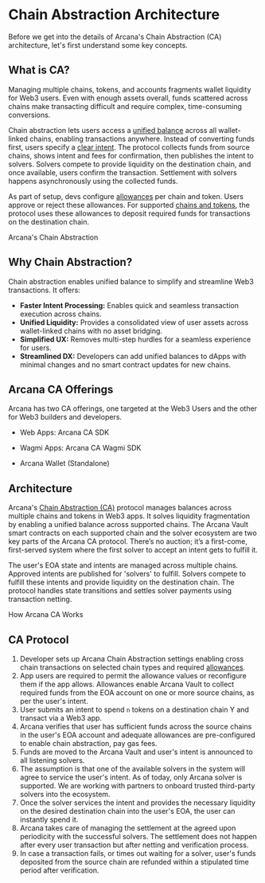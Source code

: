 # Chain Abstraction Architecture

Before we get into the details of Arcana's Chain Abstraction (CA) architecture, let's first understand some key concepts.

## What is CA?

Managing multiple chains, tokens, and accounts fragments wallet liquidity for Web3 users. Even with enough assets overall, funds scattered across chains make transacting difficult and require complex, time-consuming conversions.

Chain abstraction lets users access a [unified balance](../../../concepts/ca/unified-balance/) across all wallet-linked chains, enabling transactions anywhere. Instead of converting funds first, users specify a [clear intent](../../../concepts/ca/intent/). The protocol collects funds from source chains, shows intent and fees for confirmation, then publishes the intent to solvers. Solvers compete to provide liquidity on the destination chain, and once available, users confirm the transaction. Settlement with solvers happens asynchronously using the collected funds.

As part of setup, devs configure [allowances](../../../concepts/ca/allowances/) per chain and token. Users approve or reject these allowances. For supported [chains and tokens](../../../web3-stack/ca_stack/), the protocol uses these allowances to deposit required funds for transactions on the destination chain.

Arcana's Chain Abstraction

## Why Chain Abstraction?

Chain abstraction enables unified balance to simplify and streamline Web3 transactions. It offers:

- **Faster Intent Processing:** Enables quick and seamless transaction execution across chains.
- **Unified Liquidity:** Provides a consolidated view of user assets across wallet-linked chains with no asset bridging.
- **Simplified UX:** Removes multi-step hurdles for a seamless experience for users.
- **Streamlined DX:** Developers can add unified balances to dApps with minimal changes and no smart contract updates for new chains.

## Arcana CA Offerings

Arcana has two CA offerings, one targeted at the Web3 Users and the other for Web3 builders and developers.

- Web Apps: Arcana CA SDK

- Wagmi Apps: Arcana CA Wagmi SDK

- Arcana Wallet (Standalone)

## Architecture

Arcana's [Chain Abstraction (CA)](../../../concepts/ca/chain-abstraction/) protocol manages balances across multiple chains and tokens in Web3 apps. It solves liquidity fragmentation by enabling a unified balance across supported chains. The Arcana Vault smart contracts on each supported chain and the solver ecosystem are two key parts of the Arcana CA protocol. There’s no auction; it’s a first-come, first-served system where the first solver to accept an intent gets to fulfill it.

The user's EOA state and intents are managed across multiple chains. Approved intents are published for 'solvers' to fulfill. Solvers compete to fulfill these intents and provide liquidity on the destination chain. The protocol handles state transitions and settles solver payments using transaction netting.

How Arcana CA Works

## CA Protocol

1. Developer sets up Arcana Chain Abstraction settings enabling cross chain transactions on selected chain types and required [allowances](../../../concepts/ca/allowances/).
1. App users are required to permit the allowance values or reconfigure them if the app allows. Allowances enable Arcana Vault to collect required funds from the EOA account on one or more source chains, as per the user's intent.
1. User submits an intent to spend `n` tokens on a destination chain Y and transact via a Web3 app.
1. Arcana verifies that user has sufficient funds across the source chains in the user's EOA account and adequate allowances are pre-configured to enable chain abstraction, pay gas fees.
1. Funds are moved to the Arcana Vault and user's intent is announced to all listening solvers.
1. The assumption is that one of the available solvers in the system will agree to service the user's intent. As of today, only Arcana solver is supported. We are working with partners to onboard trusted third-party solvers into the ecosystem.
1. Once the solver services the intent and provides the necessary liquidity on the desired destination chain into the user's EOA, the user can instantly spend it.
1. Arcana takes care of managing the settlement at the agreed upon periodicity with the successful solvers. The settlement does not happen after every user transaction but after netting and verification process.
1. In case a transaction fails, or times out waiting for a solver, user's funds deposited from the source chain are refunded within a stipulated time period after verification.
